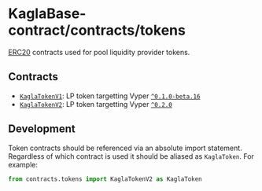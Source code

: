 # KaglaBase-contract/contracts/tokens

[ERC20](https://eips.ethereum.org/EIPS/eip-20) contracts used for pool liquidity provider tokens.

## Contracts

* [`KaglaTokenV1`](KaglaTokenV1.vy): LP token targetting Vyper [`^0.1.0-beta.16`](https://vyper.readthedocs.io/en/stable/release-notes.html#v0-1-0-beta-16)
* [`KaglaTokenV2`](KaglaTokenV2.vy): LP token targetting Vyper [`^0.2.0`](https://vyper.readthedocs.io/en/stable/release-notes.html#v0-2-1)

## Development

Token contracts should be referenced via an absolute import statement. Regardless of which contract is used it should be aliased as `KaglaToken`. For example:

```python
from contracts.tokens import KaglaTokenV2 as KaglaToken
```
